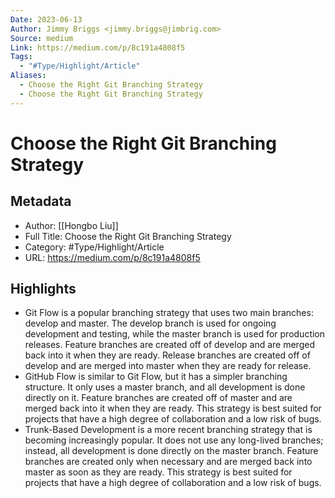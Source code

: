```yaml
---
Date: 2023-06-13
Author: Jimmy Briggs <jimmy.briggs@jimbrig.com>
Source: medium
Link: https://medium.com/p/8c191a4808f5
Tags:
  - "#Type/Highlight/Article"
Aliases:
  - Choose the Right Git Branching Strategy
  - Choose the Right Git Branching Strategy
---
```

# Choose the Right Git Branching Strategy

## Metadata
- Author: [[Hongbo Liu]]
- Full Title: Choose the Right Git Branching Strategy
- Category: #Type/Highlight/Article
- URL: https://medium.com/p/8c191a4808f5

## Highlights
- Git Flow is a popular branching strategy that uses two main branches: develop and master. The develop branch is used for ongoing development and testing, while the master branch is used for production releases. Feature branches are created off of develop and are merged back into it when they are ready. Release branches are created off of develop and are merged into master when they are ready for release.
- GitHub Flow is similar to Git Flow, but it has a simpler branching structure. It only uses a master branch, and all development is done directly on it. Feature branches are created off of master and are merged back into it when they are ready. This strategy is best suited for projects that have a high degree of collaboration and a low risk of bugs.
- Trunk-Based Development is a more recent branching strategy that is becoming increasingly popular. It does not use any long-lived branches; instead, all development is done directly on the master branch. Feature branches are created only when necessary and are merged back into master as soon as they are ready. This strategy is best suited for projects that have a high degree of collaboration and a low risk of bugs.
